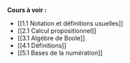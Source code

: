 





**Cours à voir :**
- [[1.1 Notation et définitions usuelles]]
- [[2.1 Calcul propositionnel]]
- [[3.1 Algèbre de Boole]]
- [[4.1 Définitions]]
- [[5.1 Bases de la numération]]